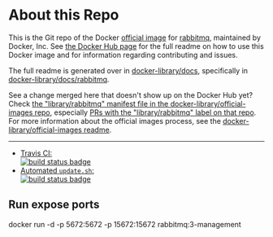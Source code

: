 # About this Repo

This is the Git repo of the Docker [official image](https://docs.docker.com/docker-hub/official_repos/) for [rabbitmq](https://registry.hub.docker.com/_/rabbitmq/), maintained by Docker, Inc. See [the Docker Hub page](https://registry.hub.docker.com/_/rabbitmq/) for the full readme on how to use this Docker image and for information regarding contributing and issues.

The full readme is generated over in [docker-library/docs](https://github.com/docker-library/docs), specifically in [docker-library/docs/rabbitmq](https://github.com/docker-library/docs/tree/master/rabbitmq).

See a change merged here that doesn't show up on the Docker Hub yet? Check [the "library/rabbitmq" manifest file in the docker-library/official-images repo](https://github.com/docker-library/official-images/blob/master/library/rabbitmq), especially [PRs with the "library/rabbitmq" label on that repo](https://github.com/docker-library/official-images/labels/library%2Frabbitmq). For more information about the official images process, see the [docker-library/official-images readme](https://github.com/docker-library/official-images/blob/master/README.md).

---

-	[Travis CI:  
	![build status badge](https://img.shields.io/travis/docker-library/rabbitmq/master.svg)](https://travis-ci.org/docker-library/rabbitmq/branches)
-	[Automated `update.sh`:  
	![build status badge](https://doi-janky.infosiftr.net/job/update.sh/job/rabbitmq/badge/icon)](https://doi-janky.infosiftr.net/job/update.sh/job/rabbitmq)

<!-- THIS FILE IS GENERATED BY https://github.com/docker-library/docs/blob/master/generate-repo-stub-readme.sh -->

## Run expose ports

docker run -d -p 5672:5672 -p 15672:15672 rabbitmq:3-management
